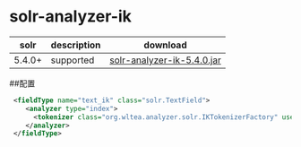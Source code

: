 # solr-analyzer-ik

solr | description|download
---------|------------|------------
 5.4.0+ | supported|[solr-analyzer-ik-5.4.0.jar](https://github.com/elancom/solr-analyzer-ik/releases/download/5.4.0/solr-analyzer-ik-5.4.0.jar)
 
##配置
```xml
 <fieldType name="text_ik" class="solr.TextField">
    <analyzer type="index">
      <tokenizer class="org.wltea.analyzer.solr.IKTokenizerFactory" useSmart="false"/>
    </analyzer>
 </fieldType>   
```
